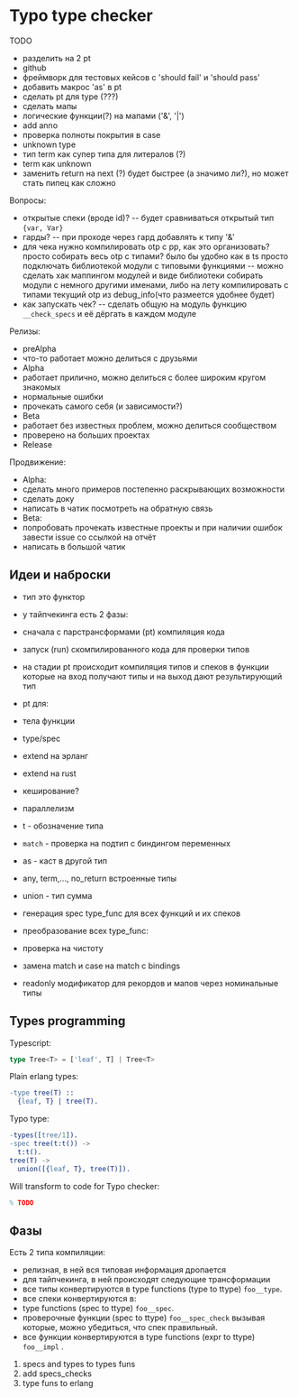 Typo type checker
=================

 TODO
  * разделить на 2 pt
  * github
  * фреймворк для тестовых кейсов с 'should fail' и 'should pass'
  * добавить макрос 'as' в pt
  * сделать pt для type (???)
  * сделать мапы
  * логические функции(?) на мапами ('&', '|')
  * add anno
  * проверка полноты покрытия в case
  * unknown type
   * тип term как супер типа для литералов (?)
   * term как unknown
  * заменить return на next (?) будет быстрее (а значимо ли?), но может стать пипец как сложно

 Вопросы:
  * открытые спеки (вроде id)? -- будет сравниваться открытый тип `{var, Var}`
  * гарды? -- при проходе через гард добавлять к типу '&'
  * для чека нужно компилировать otp с pp, как это организовать?
    просто собирать весь otp с типами? было бы удобно как в ts просто подключать библиотекой модули с типовыми функциями
    -- можно сделать хак маппингом модулей и виде библиотеки собирать модули с немного другими именами,
    либо на лету компилировать с типами текущий otp из debug_info(что размеется удобнее будет)
  * как запускать чек? -- сделать общую на модуль функцию `__check_specs` и её дёргать в каждом модуле

 Релизы:
  * preAlpha
   * что-то работает можно делиться с друзьями
  * Alpha
   * работает прилично, можно делиться с более широким кругом знакомых
   * нормальные ошибки
   * прочекать самого себя (и зависимости?)
  * Beta
   * работает без известных проблем, можно делиться сообществом
   * проверено на больших проектах
  * Release

 Продвижение:
  * Alpha:
   * сделать много примеров постепенно раскрывающих возможности
   * сделать доку
   * написать в чатик посмотреть на обратную связь
  * Beta:
   * попробовать прочекать известные проекты и при наличии ошибок завести issue со ссылкой на отчёт
   * написать в большой чатик


Идеи и наброски
---------------
 * тип это функтор
 * у тайпчекинга есть 2 фазы:
  * сначала с парстрансформами (pt) компиляция кода
  * запуск (run) скомпилированного кода для проверки типов
 * на стадии pt происходит компиляция типов и спеков в функции которые на вход получают типы и на выход дают результирующий тип

 * pt для:
  * тела функции
  * type/spec
 * extend на эрланг
 * extend на rust
 * кеширование?
 * параллелизм

 * t - обозначение типа
 * `match` - проверка на подтип с биндингом переменных
 * as - каст в другой тип
 * any, term,..., no_return встроенные типы
 * union - тип сумма

 * генерация spec type_func для всех функций и их спеков
 * преобразование всех type_func:
  * проверка на чистоту
  * замена match и case на match с bindings

 * readonly модификатор для рекордов и мапов через номинальные типы

Types programming
-----------------

Typescript:
```typescript
type Tree<T> = ['leaf', T] | Tree<T>
```

Plain erlang types:
```erlang
-type tree(T) ::
  {leaf, T} | tree(T).
```

Typo type:
```erlang
-types([tree/1]).
-spec tree(t:t()) ->
  t:t().
tree(T) ->
  union([{leaf, T}, tree(T)]).
```

Will transform to code for Typo checker:
```erlang
% TODO
```


Фазы
----

Есть 2 типа компиляции:
 * релизная, в ней вся типовая информация дропается
 * для тайпчекинга, в ней происходят следующие трансформации
  * все типы конвертируются в type functions (type to ttype) `foo__type`.
  * все спеки конвертируются в:
   * type functions (spec to ttype) `foo__spec`.
   * проверочные функции (spec to ttype) `foo__spec_check` вызывая которые, можно убедиться, что спек правильный.
  * все функции конвертируются в type functions (expr to ttype) `foo__impl` .





1. specs and types to types funs
1. add specs_checks
1. type funs to erlang
